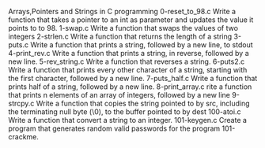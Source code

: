 Arrays,Pointers and Strings in C programming
0-reset_to_98.c Write a function that takes a pointer to an int as parameter and updates the value it points to to 98.
1-swap.c Write a function that swaps the values of two integers
2-strlen.c Write a function that returns the length of a string
3-puts.c Write a function that prints a string, followed by a new line, to stdout
4-print_rev.c Write a function that prints a string, in reverse, followed by a new line.
5-rev_string.c Write a function that reverses a string.
6-puts2.c Write a function that prints every other character of a string, starting with the first character, followed by a new line.
7-puts_half.c Write a function that prints half of a string, followed by a new line.
8-print_array.c rite a function that prints n elements of an array of integers, followed by a new line
9-strcpy.c Write a function that copies the string pointed to by src, including the terminating null byte (\0), to the buffer pointed to by dest
100-atoi.c Write a function that convert a string to an integer.
101-keygen.c Create a program that generates random valid passwords for the program 101-crackme.

